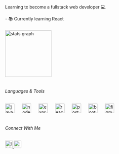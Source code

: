 
<p align="left">Learning to become a fullstack web developer 💻.</p>
- 📚 Currently learning React

###

<div align="left">
   <img src="https://github-readme-stats.vercel.app/api?username=ferdylazuardi&hide_title=false&hide_rank=false&show_icons=true&include_all_commits=false&count_private=false&disable_animations=false&theme=tokyonight&locale=en&hide_border=true&order=1" height="150" alt="stats graph"  />
<!--   <img src="https://github-readme-stats.vercel.app/api/top-langs?username=ferdylazuardi&locale=en&hide_title=false&layout=compact&card_width=320&langs_count=6&theme=tokyonight&hide_border=true&order=2" height="150" alt="languages graph"  />
  <img src="https://streak-stats.demolab.com?user=ferdylazuardi&locale=en&mode=weekly&theme=tokyonight&hide_border=true&border_radius=5&date_format=j M[ Y]&order=3" height="150" alt="streak graph"  /> -->
</div>

<br clear="both">

<h6 align="left">Languages & Tools</h6>

<div align="left">
  <img src="https://cdn.jsdelivr.net/gh/devicons/devicon/icons/javascript/javascript-original.svg" height="30" alt="javascript logo"  />
  <img width="16" />
  <img src="https://cdn.jsdelivr.net/gh/devicons/devicon/icons/nodejs/nodejs-original.svg" height="30" alt="nodejs logo"  />
  <img width="16" />
  <img src="https://skillicons.dev/icons?i=express" height="30" alt="express logo"  />
  <img width="16" />
  <img src="https://cdn.jsdelivr.net/gh/devicons/devicon/icons/react/react-original.svg" height="30" alt="react logo"  />
  <img width="16" />
  <img src="https://cdn.jsdelivr.net/gh/devicons/devicon/icons/postgresql/postgresql-original.svg" height="30" alt="postgresql logo"  />
  <img width="16" />
  <img src="https://cdn.jsdelivr.net/gh/devicons/devicon/icons/bootstrap/bootstrap-original.svg" height="30" alt="bootstrap logo"  />
  <img width="16" />
  <img src="https://cdn.jsdelivr.net/gh/devicons/devicon/icons/figma/figma-original.svg" height="30" alt="figma logo"  />
  <img width="16" />
</div>

<br clear="both">

<h6 align="left">Connect With Me</h6>
<div align="left">
  <a href="https://www.linkedin.com/in/ferdy10/" target="_blank">
    <img src="https://img.shields.io/static/v1?message=LinkedIn&logo=linkedin&label=&color=0077B5&logoColor=white&labelColor=&style=for-the-badge" height="24" alt="linkedin logo"  />
  </a>
  <a href="https://mailto:ferdy.lazuardi2000@gmail.com" target="_blank">
    <img src="https://img.shields.io/static/v1?message=Gmail&logo=gmail&label=&color=D14836&logoColor=white&labelColor=&style=for-the-badge" height="24" alt="gmail logo"  />
  </a>
</div>

###
